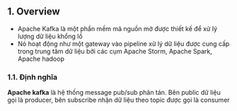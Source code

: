 ## 1. Overview
- Apache Kafka là một phần mềm mã nguồn mở được thiết kế để xử lý lượng dữ liệu khổng lồ
- Nó hoạt động  như một gateway vào pipeline xử lý dữ liệu được cung cấp trong trung tâm dữ liệu bởi các cụm Apache Storm, Apache Spark, Apache hadoop
### 1.1. Định nghĩa
**Apache kafka** là hệ thống message pub/sub phân tán. Bên public dữ liệu gọi là producer, bên subscribe nhận dữ liệu theo topic được gọi là consumer
